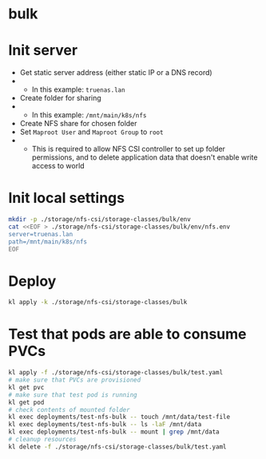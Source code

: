 
# bulk

# Init server

- Get static server address (either static IP or a DNS record)
- - In this example: `truenas.lan`
- Create folder for sharing
- - In this example: `/mnt/main/k8s/nfs`
- Create NFS share for chosen folder
- Set `Maproot User` and `Maproot Group` to `root`
- - This is required to allow NFS CSI controller to set up folder permissions,
and to delete application data that doesn't enable write access to world

# Init local settings

```bash
mkdir -p ./storage/nfs-csi/storage-classes/bulk/env
cat <<EOF > ./storage/nfs-csi/storage-classes/bulk/env/nfs.env
server=truenas.lan
path=/mnt/main/k8s/nfs
EOF
```

# Deploy

```bash
kl apply -k ./storage/nfs-csi/storage-classes/bulk
```

# Test that pods are able to consume PVCs

```bash
kl apply -f ./storage/nfs-csi/storage-classes/bulk/test.yaml
# make sure that PVCs are provisioned
kl get pvc
# make sure that test pod is running
kl get pod
# check contents of mounted folder
kl exec deployments/test-nfs-bulk -- touch /mnt/data/test-file
kl exec deployments/test-nfs-bulk -- ls -laF /mnt/data
kl exec deployments/test-nfs-bulk -- mount | grep /mnt/data
# cleanup resources
kl delete -f ./storage/nfs-csi/storage-classes/bulk/test.yaml
```
